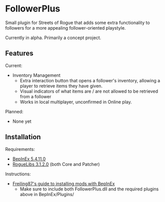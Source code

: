 # FollowerPlus
Small plugin for Streets of Rogue that adds some extra functionality to followers for a more appealing follower-oriented playstyle.

Currently in alpha. Primarily a concept project.

<h2>Features</h2>
Current:

- Inventory Management
    - Extra interaction button that opens a follower's inventory, allowing a player to retrieve items they have given.
    - Visual indicators of what items are / are not allowed to be retrieved from a follower
    - Works in local multiplayer, unconfirmed in Online play.

Planned:

- None yet

<h2>Installation</h2>

Requirements:
  - [BepInEx 5.4.11.0](https://github.com/BepInEx/BepInEx/releases)
  - [RogueLibs 3.1.2.0](https://github.com/Abbysssal/RogueLibs/releases) (both Core and Patcher)

Instructions:
- [Freiling87's guide to installing mods with BepInEx](https://steamcommunity.com/sharedfiles/filedetails/?id=2271959380)
  - Make sure to include both FollowerPlus.dll and the required plugins above in BepInEx/Plugins/
